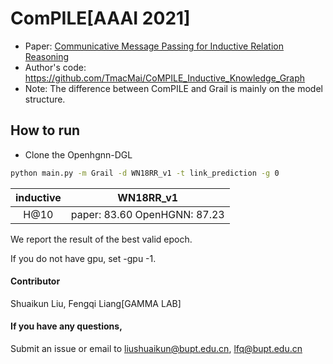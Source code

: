 # ComPILE[AAAI 2021]

-   Paper: [Communicative Message Passing for Inductive Relation Reasoning](https://arxiv.org/pdf/2012.08911.pdf)
-   Author's code: https://github.com/TmacMai/CoMPILE_Inductive_Knowledge_Graph
-   Note: The difference between ComPILE and Grail is mainly on the model structure.

## How to run

* Clone the Openhgnn-DGL

```bash
python main.py -m Grail -d WN18RR_v1 -t link_prediction -g 0
```
| inductive |               WN18RR_v1              
|:---------:| :-----------------------------:
|   H@10    | paper: 83.60    OpenHGNN: 87.23
We report the result of the best valid epoch.

If you do not have gpu, set -gpu -1.
#### Contributor

Shuaikun Liu, Fengqi Liang[GAMMA LAB]

#### If you have any questions,

Submit an issue or email to
liushuaikun@bupt.edu.cn, lfq@bupt.edu.cn









